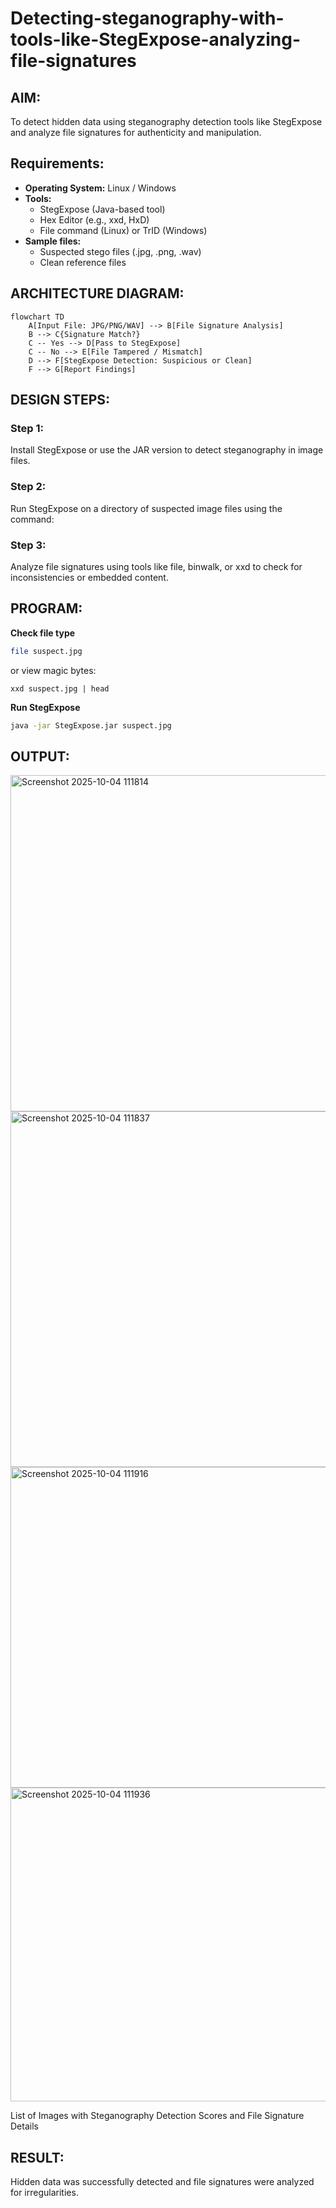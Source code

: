 # Detecting-steganography-with-tools-like-StegExpose-analyzing-file-signatures
## AIM:
To detect hidden data using steganography detection tools like StegExpose and analyze file signatures for authenticity and manipulation.
## Requirements:
- **Operating System:** Linux / Windows
- **Tools:**
    - StegExpose (Java-based tool)
    - Hex Editor (e.g., xxd, HxD)
    - File command (Linux) or TrID (Windows)
- **Sample files:**
    - Suspected stego files (.jpg, .png, .wav)
    - Clean reference files
## ARCHITECTURE DIAGRAM:
```mermaid
flowchart TD
    A[Input File: JPG/PNG/WAV] --> B[File Signature Analysis]
    B --> C{Signature Match?}
    C -- Yes --> D[Pass to StegExpose]
    C -- No --> E[File Tampered / Mismatch]
    D --> F[StegExpose Detection: Suspicious or Clean]
    F --> G[Report Findings]
```

## DESIGN STEPS:
### Step 1:
Install StegExpose or use the JAR version to detect steganography in image files.

### Step 2:
Run StegExpose on a directory of suspected image files using the command:

### Step 3:
Analyze file signatures using tools like file, binwalk, or xxd to check for inconsistencies or embedded content.

## PROGRAM:
**Check file type**
```bash
file suspect.jpg
```
or view magic bytes:
```
xxd suspect.jpg | head
```
**Run StegExpose**
```bash
java -jar StegExpose.jar suspect.jpg
```
## OUTPUT:
<img width="691" height="538" alt="Screenshot 2025-10-04 111814" src="https://github.com/user-attachments/assets/7827b6b5-17a3-4702-9f5f-ea6f00a61ae9" />
<img width="710" height="569" alt="Screenshot 2025-10-04 111837" src="https://github.com/user-attachments/assets/106b3047-8dbb-49b0-a85d-d1710a7f3f75" />
<img width="679" height="513" alt="Screenshot 2025-10-04 111916" src="https://github.com/user-attachments/assets/f58d092d-1a4d-4bf4-9667-84f35a0f62d8" />
<img width="702" height="502" alt="Screenshot 2025-10-04 111936" src="https://github.com/user-attachments/assets/99cdb060-5993-4673-9ee2-310a7f558eb3" />



List of Images with Steganography Detection Scores and File Signature Details

## RESULT:
Hidden data was successfully detected and file signatures were analyzed for irregularities.
